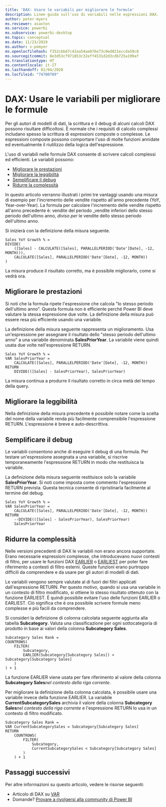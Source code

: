 ```yaml
---
title: 'DAX: Usare le variabili per migliorare le formule'
description: Linee guida sull'uso di variabili nelle espressioni DAX.
author: peter-myers
ms.reviewer: asaxton
ms.service: powerbi
ms.subservice: powerbi-desktop
ms.topic: conceptual
ms.date: 11/23/2019
ms.author: v-pemyer
ms.openlocfilehash: f352cbbd7c42aa54ae876e73c0ed821eccda59c8
ms.sourcegitcommit: 8e3d53cf971853c32eff4531d2d3cdb725a199af
ms.translationtype: HT
ms.contentlocale: it-IT
ms.lasthandoff: 02/04/2020
ms.locfileid: "74700709"
---
```

# <a name="dax-use-variables-to-improve-your-formulas"></a>DAX: Usare le variabili per migliorare le formule

Per gli autori di modelli di dati, la scrittura e il debug di alcuni calcoli DAX possono risultare difficoltosi. È normale che i requisiti di calcolo complessi includano spesso la scrittura di espressioni composte o complesse. Le espressioni composte possono comportare l'uso di molte funzioni annidate ed eventualmente il riutilizzo della logica dell'espressione.

L'uso di variabili nelle formule DAX consente di scrivere calcoli complessi ed efficienti. Le variabili possono:

- [Migliorare le prestazioni](#improve-performance)
- [Migliorare la leggibilità](#improve-readability)
- [Semplificare il debug](#simplify-debugging)
- [Ridurre la complessità](#reduce-complexity)

In questo articolo verranno illustrati i primi tre vantaggi usando una misura di esempio per l'incremento delle vendite rispetto all'anno precedente (YoY, Year-over-Year). La formula per calcolare l'incremento delle vendite rispetto all'anno precedente è: vendite del periodo _vendite inferiori dello stesso periodo dell'ultimo anno, _diviso per_ le vendite dello stesso periodo dell'ultimo anno.

Si inizierà con la definizione della misura seguente.

```dax
Sales YoY Growth % =
DIVIDE(
    ([Sales] - CALCULATE([Sales], PARALLELPERIOD('Date'[Date], -12, MONTH))),
    CALCULATE([Sales], PARALLELPERIOD('Date'[Date], -12, MONTH))
)
```

La misura produce il risultato corretto, ma è possibile migliorarlo, come si vedrà ora.

## <a name="improve-performance"></a>Migliorare le prestazioni

Si noti che la formula ripete l'espressione che calcola "lo stesso periodo dell'ultimo anno". Questa formula non è efficiente perché Power BI deve valutare la stessa espressione due volte. La definizione della misura può essere resa più efficiente usando una variabile.

La definizione della misura seguente rappresenta un miglioramento. Usa un'espressione per assegnare il risultato dello "stesso periodo dell'ultimo anno" a una variabile denominata **SalesPriorYear**. La variabile viene quindi usata due volte nell'espressione RETURN.

```dax
Sales YoY Growth % =
VAR SalesPriorYear =
    CALCULATE([Sales], PARALLELPERIOD('Date'[Date], -12, MONTH))
RETURN
    DIVIDE(([Sales] - SalesPriorYear), SalesPriorYear)
```

La misura continua a produrre il risultato corretto in circa metà del tempo della query.

## <a name="improve-readability"></a>Migliorare la leggibilità

Nella definizione della misura precedente è possibile notare come la scelta del nome della variabile renda più facilmente comprensibile l'espressione RETURN. L'espressione è breve e auto-descrittiva.

## <a name="simplify-debugging"></a>Semplificare il debug

Le variabili consentono anche di eseguire il debug di una formula. Per testare un'espressione assegnata a una variabile, si riscrive temporaneamente l'espressione RETURN in modo che restituisca la variabile.

La definizione della misura seguente restituisce solo la variabile **SalesPriorYear**. Si noti come imposta come commento l'espressione RETURN prevista. Questa tecnica consente di ripristinarla facilmente al termine del debug.

```dax
Sales YoY Growth % =
VAR SalesPriorYear =
    CALCULATE([Sales], PARALLELPERIOD('Date'[Date], -12, MONTH))
RETURN
    --DIVIDE(([Sales] - SalesPriorYear), SalesPriorYear)
    SalesPriorYear
```

## <a name="reduce-complexity"></a>Ridurre la complessità

Nelle versioni precedenti di DAX le variabili non erano ancora supportate. Erano necessarie espressioni complesse, che introducevano nuovi contesti di filtro, per usare le funzioni DAX [EARLIER](/dax/earlier-function-dax) o [EARLIEST](/dax/earliest-function-dax) per poter fare riferimento a contesti di filtro esterni. Queste funzioni erano purtroppo difficili da comprendere e da usare per gli autori di modelli di dati.

Le variabili vengono sempre valutate al di fuori dei filtri applicati dall'espressione RETURN. Per questo motivo, quando si usa una variabile in un contesto di filtro modificato, si ottiene lo stesso risultato ottenuto con la funzione EARLIEST. È quindi possibile evitare l'uso delle funzioni EARLIER o EARLIEST. Ciò significa che è ora possibile scrivere formule meno complesse e più facili da comprendere.

Si consideri la definizione di colonna calcolata seguente aggiunta alla tabella **Subcategory**. Valuta una classificazione per ogni sottocategoria di prodotto in base ai valori della colonna **Subcategory Sales**.

```dax
Subcategory Sales Rank =
COUNTROWS(
    FILTER(
        Subcategory,
        EARLIER(Subcategory[Subcategory Sales]) < Subcategory[Subcategory Sales]
    )
) + 1
```

La funzione EARLIER viene usata per fare riferimento al valore della colonna **Subcategory Sales**_nel contesto della riga corrente_.

Per migliorare la definizione della colonna calcolata, è possibile usare una variabile invece della funzione EARLIER. La variabile **CurrentSubcategorySales** archivia il valore della colonna **Subcategory Sales**_nel contesto della riga corrente_ e l'espressione RETURN lo usa in un contesto di filtro modificato.

```dax
Subcategory Sales Rank =
VAR CurrentSubcategorySales = Subcategory[Subcategory Sales]
RETURN
    COUNTROWS(
        FILTER(
            Subcategory,
            CurrentSubcategorySales < Subcategory[Subcategory Sales]
        )
    ) + 1
```

## <a name="next-steps"></a>Passaggi successivi

Per altre informazioni su questo articolo, vedere le risorse seguenti:

- Articolo di DAX su [VAR](/dax/var-dax)
- Domande? [Provare a rivolgersi alla community di Power BI](https://community.powerbi.com/)
